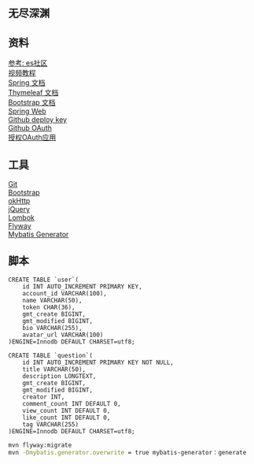 ## 无尽深渊

## 资料
[参考: es社区](https://elasticsearch.cn/)  
[视频教程](https://www.bilibili.com/video/BV1r4411r7au?p=4)  
[Spring 文档](https://spring.io/guides)  
[Thymeleaf 文档](https://www.thymeleaf.org/doc/tutorials/3.0/usingthymeleaf.html)  
[Bootstrap 文档](https://www.bootcss.com/)  
[Spring Web](https://spring.io/guides/gs/serving-web-content/)  
[Github deploy key](https://docs.github.com/en/developers/overview/managing-deploy-keys)  
[Github OAuth](https://docs.github.com/en/developers/apps/creating-an-oauth-app)  
[授权OAuth应用](https://docs.github.com/en/developers/apps/authorizing-oauth-apps)

## 工具
[Git](https://git-scm.com/download)  
[Bootstrap](https://v3.bootcss.com/getting-started/#download)  
[okHttp](https://square.github.io/okhttp/)  
[jQuery](https://jquery.com/download/)  
[Lombok](https://projectlombok.org/)  
[Flyway](https://flywaydb.org/getstarted/)  
[Mybatis Generator](https://mybatis.org/generator/)  
## 脚本
```创建user表
CREATE TABLE `user`(
	id INT AUTO_INCREMENT PRIMARY KEY,
	account_id VARCHAR(100),
	name VARCHAR(50),
	token CHAR(36),
	gmt_create BIGINT,
	gmt_modified BIGINT,
    bio VARCHAR(255),
    avatar_url VARCHAR(100) 
)ENGINE=Innodb DEFAULT CHARSET=utf8;
```
```创建question表
CREATE TABLE `question`(
	id INT AUTO_INCREMENT PRIMARY KEY NOT NULL,
	title VARCHAR(50),
	description LONGTEXT,
	gmt_create BIGINT,
	gmt_modified BIGINT,
	creator INT,
	comment_count INT DEFAULT 0,
	view_count INT DEFAULT 0,
	like_count INT DEFAULT 0,
	tag VARCHAR(255)
)ENGINE=Innodb DEFAULT CHARSET=utf8;
```
```bash
mvn flyway:migrate
mvn -Dmybatis.generator.overwrite = true mybatis-generator：generate
```